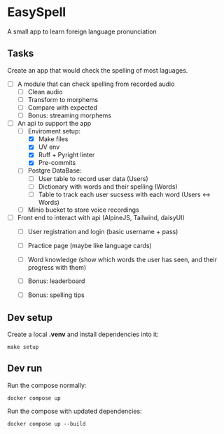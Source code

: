 # EasySpell

A small app to learn foreign language pronunciation

## Tasks

Create an app that would check the spelling of most laguages.

- [ ] A module that can check spelling from recorded audio
  - [ ] Clean audio
  - [ ] Transform to morphems
  - [ ] Compare with expected
  - [ ] Bonus: streaming morphems
- [ ] An api to support the app
  - [ ] Enviroment setup:
    - [x] Make files
    - [x] UV env
    - [x] Ruff + Pyright linter
    - [x] Pre-commits
  - [ ] Postgre DataBase:
    - [ ] User table to record user data (Users)
    - [ ] Dictionary with words and their spelling (Words)
    - [ ] Table to track each user sucsess with each word (Users <-> Words)
  - [ ] Minio bucket to store voice recordings
- [ ] Front end to interact with api (AlpineJS, Tailwind, daisyUI)
  - [ ] User registration and login (basic username + pass)
  - [ ] Practice page (maybe like language cards)
  - [ ] Word knowledge (show which words the user has seen, and their progress with them)
  - [ ] Bonus: leaderboard
  - [ ] Bonus: spelling tips


## Dev setup

Create a local **.venv** and install dependencies into it:

    make setup

## Dev run

Run the compose normally:

    docker compose up

Run the compose with updated dependencies:

    docker compose up --build
